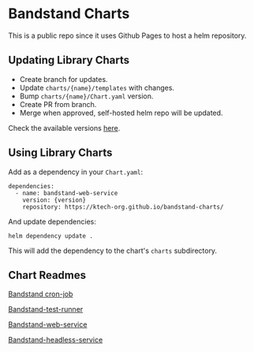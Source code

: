 # Bandstand Charts

This is a public repo since it uses Github Pages to host a helm repository.

## Updating Library Charts

- Create branch for updates.
- Update `charts/{name}/templates` with changes.
- Bump `charts/{name}/Chart.yaml` version.
- Create PR from branch.
- Merge when approved, self-hosted helm repo will be updated.

Check the available versions [here](https://ktech-org.github.io/bandstand-charts/index.yaml).

## Using Library Charts

Add as a dependency in your `Chart.yaml`:

```hcl
dependencies:
  - name: bandstand-web-service
    version: {version}
    repository: https://ktech-org.github.io/bandstand-charts/
```

And update dependencies:

```hcl
helm dependency update .
```

This will add the dependency to the chart's `charts` subdirectory.

## Chart Readmes

[Bandstand cron-job](./charts/bandstand-cron-job/README.md)

[Bandstand-test-runner](./charts/bandstand-test-runner/README.md)

[Bandstand-web-service](./charts/bandstand-web-service/README.md)

[Bandstand-headless-service](./charts/bandstand-headless-service/README.md)
